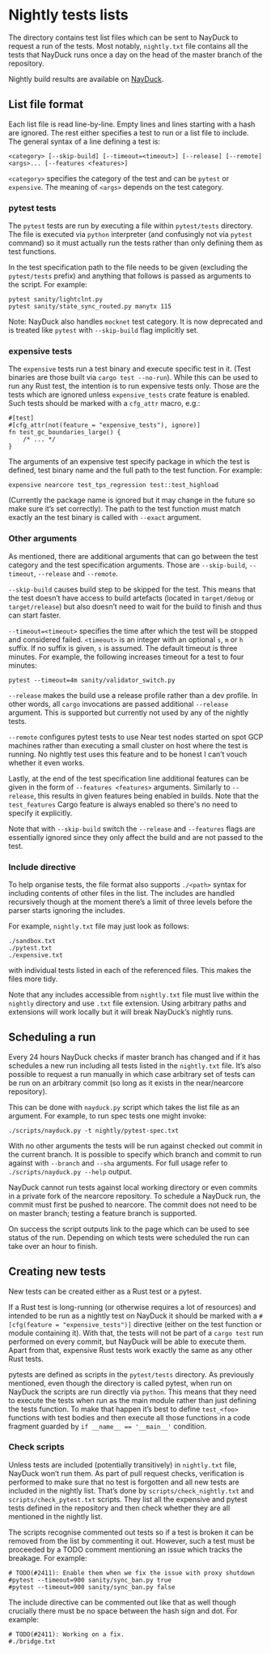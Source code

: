 # Nightly tests lists

The directory contains test list files which can be sent to NayDuck to
request a run of the tests.  Most notably, `nightly.txt` file contains
all the tests that NayDuck runs once a day on the head of the master
branch of the repository.

Nightly build results are available on [NayDuck](https://nayduck.nearone.org/).

## List file format

Each list file is read line-by-line.  Empty lines and lines starting
with a hash are ignored.  The rest either specifies a test to run or
a list file to include.  The general syntax of a line defining a test
is:

    <category> [--skip-build] [--timeout=<timeout>] [--release] [--remote] <args>... [--features <features>]

`<category>` specifies the category of the test and can be `pytest` or
`expensive`.  The meaning of `<args>` depends on the test category.

### pytest tests

The `pytest` tests are run by executing a file within `pytest/tests`
directory.  The file is executed via `python` interpreter (and
confusingly not via `pytest` command) so it must actually run the
tests rather than only defining them as test functions.

In the test specification path to the file needs to be given
(excluding the `pytest/tests` prefix) and anything that follows is
passed as arguments to the script.  For example:

    pytest sanity/lightclnt.py
    pytest sanity/state_sync_routed.py manytx 115

Note: NayDuck also handles `mocknet` test category.  It is now
deprecated and is treated like `pytest` with `--skip-build` flag
implicitly set.

### expensive tests

The `expensive` tests run a test binary and execute specific test in
it.  (Test binaries are those built via `cargo test --no-run`).  While
this can be used to run any Rust test, the intention is to run
expensive tests only.  Those are the tests which are ignored unless
`expensive_tests` crate feature is enabled.  Such tests should be
marked with a `cfg_attr` macro, e.g.:

    #[test]
    #[cfg_attr(not(feature = "expensive_tests"), ignore)]
    fn test_gc_boundaries_large() {
        /* ... */
    }

The arguments of an expensive test specify package in which the test
is defined, test binary name and the full path to the test function.
For example:

    expensive nearcore test_tps_regression test::test_highload

(Currently the package name is ignored but it may change in the future
so make sure it’s set correctly).  The path to the test function must
match exactly an the test binary is called with `--exact` argument.

### Other arguments

As mentioned, there are additional arguments that can go between the
test category and the test specification arguments.  Those are
`--skip-build`, `--timeout`, `--release` and `--remote`.

`--skip-build` causes build step to be skipped for the test.  This
means that the test doesn’t have access to build artefacts (located in
`target/debug` or `target/release`) but also doesn’t need to wait for
the build to finish and thus can start faster.

`--timeout=<timeout>` specifies the time after which the test will be
stopped and considered failed.  `<timeout>` is an integer with an
optional `s`, `m` or `h` suffix.  If no suffix is given, `s` is
assumed.  The default timeout is three minutes.  For example, the
following increases timeout for a test to four minutes:

    pytest --timeout=4m sanity/validator_switch.py

`--release` makes the build use a release profile rather than a dev
profile.  In other words, all `cargo` invocations are passed
additional `--release` argument.  This is supported but currently not
used by any of the nightly tests.

`--remote` configures pytest tests to use Near test nodes started on
spot GCP machines rather than executing a small cluster on host where
the test is running.  No nightly test uses this feature and to be
honest I can’t vouch whether it even works.

Lastly, at the end of the test specification line additional features
can be given in the form of `--features <features>` arguments.
Similarly to `--release`, this results in given features being enabled
in builds.  Note that the `test_features` Cargo feature is always
enabled so there's no need to specify it explicitly.

Note that with `--skip-build` switch the `--release` and `--features`
flags are essentially ignored since they only affect the build and are
not passed to the test.

### Include directive

To help organise tests, the file format also supports `./<path>`
syntax for including contents of other files in the list.  The
includes are handled recursively though at the moment there’s a limit
of three levels before the parser starts ignoring the includes.

For example, `nightly.txt` file may just look as follows:

    ./sandbox.txt
    ./pytest.txt
    ./expensive.txt

with individual tests listed in each of the referenced files.  This
makes the files more tidy.

Note that any includes accessible from `nightly.txt` file must live
within the `nightly` directory and use `.txt` file extension.  Using
arbitrary paths and extensions will work locally but it will break
NayDuck’s nightly runs.


## Scheduling a run

Every 24 hours NayDuck checks if master branch has changed and if it
has schedules a new run including all tests listed in the
`nightly.txt` file.  It’s also possible to request a run manually in
which case arbitrary set of tests can be run on an arbitrary commit
(so long as it exists in the near/nearcore repository).

This can be done with `nayduck.py` script which takes the list file as
an argument.  For example, to run spec tests one might invoke:

    ./scripts/nayduck.py -t nightly/pytest-spec.txt

With no other arguments the tests will be run against checked out
commit in the current branch.  It is possible to specify which branch
and commit to run against with `--branch` and `--sha` arguments.  For
full usage refer to `./scripts/nayduck.py --help` output.

NayDuck cannot run tests against local working directory or even
commits in a private fork of the nearcore repository.  To schedule
a NayDuck run, the commit must first be pushed to nearcore.  The
commit does not need to be on master branch; testing a feature branch
is supported.

On success the script outputs link to the page which can be used to
see status of the run.  Depending on which tests were scheduled the
run can take over an hour to finish.


## Creating new tests

New tests can be created either as a Rust test or a pytest.

If a Rust test is long-running (or otherwise requires a lot of
resources) and intended to be run as a nightly test on NayDuck it
should be marked with a `#[cfg(feature = "expensive_tests")]`
directive (either on the test function or module containing it).  With
that, the tests will not be part of a `cargo test` run performed on
every commit, but NayDuck will be able to execute them.  Apart from
that, expensive Rust tests work exactly the same as any other Rust
tests.

pytests are defined as scripts in the `pytest/tests` directory.  As
previously mentioned, even though the directory is called pytest, when
run on NayDuck the scripts are run directly via `python`.  This means
that they need to execute the tests when run as the main module rather
than just defining the tests function.  To make that happen it’s best
to define `test_<foo>` functions with test bodies and then execute all
those functions in a code fragment guarded by `if __name__ ==
'__main__'` condition.

### Check scripts

Unless tests are included (potentially transitively) in `nightly.txt`
file, NayDuck won’t run them.  As part of pull request checks,
verification is performed to make sure that no test is forgotten and
all new tests are included in the nightly list.  That’s done by
`scripts/check_nightly.txt` and `scripts/check_pytest.txt` scripts.
They list all the expensive and pytest tests defined in the repository
and then check whether they are all mentioned in the nightly list.

The scripts recognise commented out tests so if a test is broken it
can be removed from the list by commenting it out.  However, such
a test must be proceeded by a TODO comment mentioning an issue which
tracks the breakage.  For example:

    # TODO(#2411): Enable them when we fix the issue with proxy shutdown
    #pytest --timeout=900 sanity/sync_ban.py true
    #pytest --timeout=900 sanity/sync_ban.py false

The include directive can be commented out like that as well though
crucially there must be no space between the hash sign and dot.  For
example:

    # TODO(#2411): Working on a fix.
    #./bridge.txt
